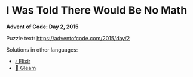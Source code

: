 # I Was Told There Would Be No Math

**Advent of Code: Day 2, 2015**

Puzzle text: <https://adventofcode.com/2015/day/2>

Solutions in other languages:

- [💧 Elixir](../../../elixir/lib/2015/02_i_was_told_there_would_be_no_math)
- [🌠 Gleam](../../../gleam/aoc/src/aoc_2015/README_day_2.md)
